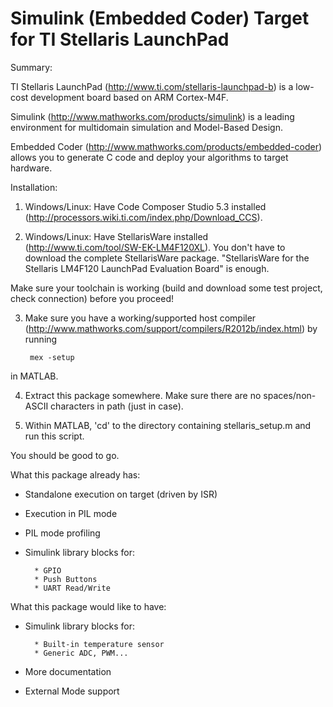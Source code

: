 Simulink (Embedded Coder) Target for TI Stellaris LaunchPad
=============

Summary:

TI Stellaris LaunchPad (http://www.ti.com/stellaris-launchpad-b) is a low-cost
development board based on ARM Cortex-M4F.

Simulink (http://www.mathworks.com/products/simulink) is a leading environment
for multidomain simulation and Model-Based Design.

Embedded Coder (http://www.mathworks.com/products/embedded-coder) allows you to
generate C code and deploy your algorithms to target hardware.

Installation:

1) Windows/Linux: Have Code Composer Studio 5.3 installed (http://processors.wiki.ti.com/index.php/Download_CCS).

2) Windows/Linux: Have StellarisWare installed (http://www.ti.com/tool/SW-EK-LM4F120XL).
You don't have to download the complete StellarisWare package.
"StellarisWare for the Stellaris LM4F120 LaunchPad Evaluation Board" is enough.

Make sure your toolchain is working (build and download some test project, check connection)
before you proceed!

3) Make sure you have a working/supported host compiler (http://www.mathworks.com/support/compilers/R2012b/index.html) by running
        
        mex -setup
in MATLAB.

4) Extract this package somewhere. Make sure there are no spaces/non-ASCII characters in path (just in case).

5) Within MATLAB, 'cd' to the directory containing stellaris_setup.m and run this script.

You should be good to go.

What this package already has:

- Standalone execution on target (driven by ISR)
- Execution in PIL mode
- PIL mode profiling
- Simulink library blocks for:
        
        * GPIO
        * Push Buttons
        * UART Read/Write

What this package would like to have:

- Simulink library blocks for:

        * Built-in temperature sensor
        * Generic ADC, PWM...
- More documentation
- External Mode support